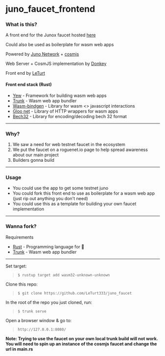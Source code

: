 # juno_faucet_frontend

### What is this?

A front end for the Junox faucet hosted [here](https://faucet.roguenet.io/)

Could also be used as boilerplate for wasm web apps

Powered by [Juno Network](https://twitter.com/junonetwork) + [cosmjs](https://cosmos.github.io/cosmjs/)

Web Server + CosmJS implementation by [Donkey](https://twitter.com/donkeydnky)

Front end by [LeTurt](https://twitter.com/leturt_)

#### Front end stack (Rust)

 - [Yew](https://docs.rs/yew/0.19.3/yew/) - Framework for building wasm web apps
 - [Trunk](https://crates.io/crates/trunk) - Wasm web app bundler 
 - [Wasm-bindgen](https://docs.rs/wasm-bindgen/0.2.81/wasm_bindgen/) - Library for wasm <> javascript interactions
 - [Gloo net](https://docs.rs/gloo-net/0.2.3/gloo_net/) - Library of HTTP wrappers for wasm apps
 - [Bech32](https://docs.rs/bech32/latest/bech32/index.html) - Library for encoding/decoding bech 32 format
---

### Why?

1) We saw a need for web testnet faucet in the ecosystem
2) We put the faucet on a roguenet.io page to help spread awareness about our main project
3) Builders gonna build
---

### Usage


- You could use the app to get some testnet juno
- You could fork this front end to use as boilerplate for a wasm web app (just rip out anything you don't need)
- You could use this as a template for building your own faucet implementation
---


### Wanna fork?


Requirements

- [Rust](https://doc.rust-lang.org/book/ch01-01-installation.html) - Programming language for 🦀
- [Trunk](https://trunkrs.dev/) - Wasm web app bundler
---

Set target:
> `$ rustup target add wasm32-unknown-unknown`

Clone this repo: 
> `$ git clone https://github.com/LeTurt333/juno_faucet`

In the root of the repo you just cloned, run:
> `$ trunk serve`

Open a browser window & go to:
> `http://127.0.0.1:8080/`

**Note: Trying to use the faucet on your own local trunk build will not work. You will need to spin up an instance of the cosmjs faucet and change the url in main.rs**